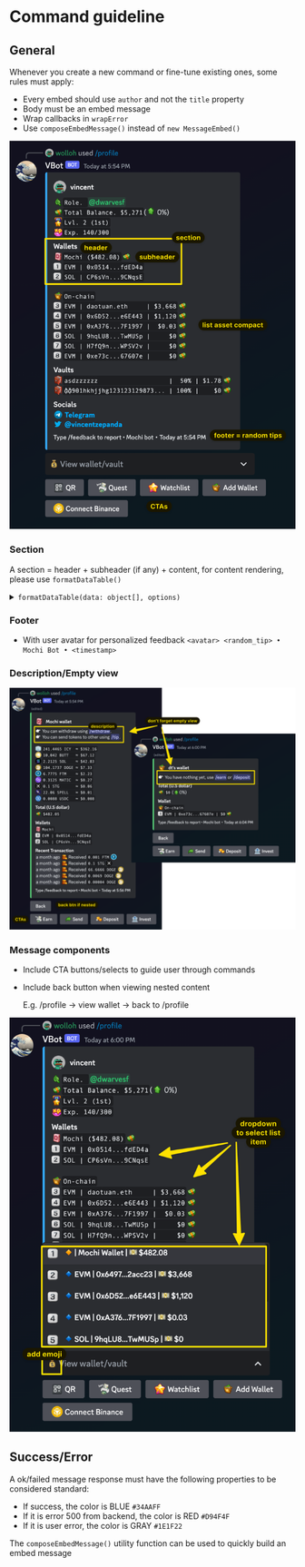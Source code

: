# Command guideline

## General

Whenever you create a new command or fine-tune existing ones, some rules must apply:

- Every embed should use `author` and not the `title` property
- Body must be an embed message
- Wrap callbacks in `wrapError`
- Use `composeEmbedMessage()` instead of `new MessageEmbed()`

![overview](../../assets/images/components.png)

### Section

A section = header + subheader (if any) + content, for content rendering, please use `formatDataTable()`

<details>
  <summary><code>formatDataTable(data: object[], options)</code></summary>

- `data` is an array of any object e.g. `[{token: "FTM", value: 10}, {...}]`
- `options` have the following shape:
  ```typescript
  {
    // required, specify the order in which columns are rendered
    // this will be typed to the keys of objects in `data` param
    cols: string[],
    // callback to add additional data to the formatted row string
    rowAfterFormatter?: (formatted: string, index: number) => string
    // Alignment = "left" | "center" | "right", index by `cols` order
    // default is putting all columns to the left except for the last column to the right
    alignment?: Alignment[]
    // separator used for each cols, index by `cols` order
    // default is "|"
    separator?: string[]
    // by default the row string is wrapped in backticks (\`\`) to preserve padding
    noWrap?: boolean
  }
  ```
- Examples
  ```javascript
  const output = formatDataTable(
    [
      {
        token: "10 ICY",
        usd: "15 USD",
      },
      {
        token: "200 FTM",
        value: "100 USD",
      },
      {
        token: "1000 BONK",
        value: "5 USD",
      },
    ],
    {
      cols: ["token", "value"],
      alignment: ["left", "right"],
      separator: ["≈"],
    }
  );
  console.log(output);
  // 10 ICY    ≈  15 USD
  // 200 FTM   ≈ 100 USD
  // 1000 BONK ≈   5 USD
  ```

</details>

### Footer

- With user avatar for personalized feedback
  `<avatar> <random_tip> • Mochi Bot • <timestamp>`

### Description/Empty view

![description](../../assets/images/description_empty_view.png)

### Message components

- Include CTA buttons/selects to guide user through commands
- Include back button when viewing nested content

  E.g. /profile -> view wallet -> back to /profile

![dropdown](../../assets/images/dropdown.png)

## Success/Error

A ok/failed message response must have the following properties to be considered standard:

- If success, the color is BLUE `#34AAFF`
- If it is error 500 from backend, the color is RED `#D94F4F`
- If it is user error, the color is GRAY `#1E1F22`

The `composeEmbedMessage()` utility function can be used to quickly build an embed message
